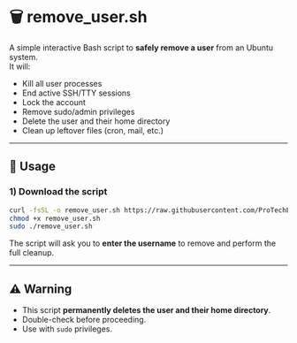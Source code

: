 # 🗑️ remove_user.sh

A simple interactive Bash script to **safely remove a user** from an Ubuntu system.  
It will:  
- Kill all user processes  
- End active SSH/TTY sessions  
- Lock the account  
- Remove sudo/admin privileges  
- Delete the user and their home directory  
- Clean up leftover files (cron, mail, etc.)  

---

## 🔧 Usage

### 1) Download the script
```bash
curl -fsSL -o remove_user.sh https://raw.githubusercontent.com/ProTechEx/remove_user.sh/main/remove_user.sh
chmod +x remove_user.sh
sudo ./remove_user.sh
```


The script will ask you to **enter the username** to remove and perform the full cleanup.

---

## ⚠️ Warning
- This script **permanently deletes the user and their home directory**.  
- Double-check before proceeding.  
- Use with `sudo` privileges.  
